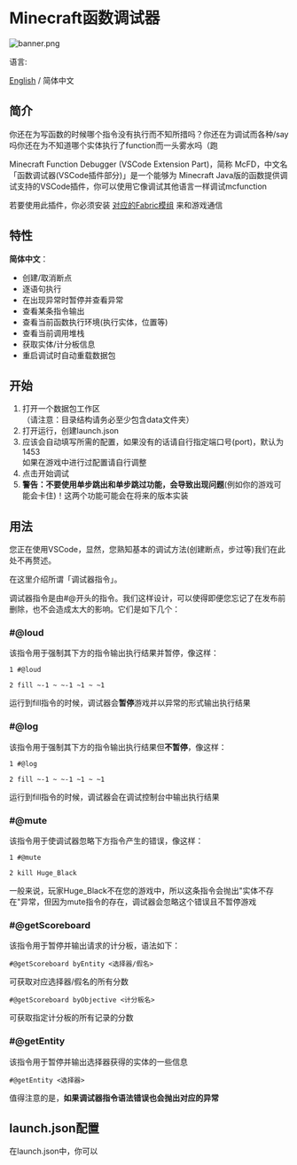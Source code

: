 # Minecraft函数调试器

![banner.png](https://i.loli.net/2021/02/17/3lkRqAjT5hNGorJ.png)

语言:

[English](https://github.com/hugeBlack/McfDebugger_Extension/blob/master/README.md) / 简体中文

## 简介

你还在为写函数的时候哪个指令没有执行而不知所措吗？你还在为调试而各种/say吗你还在为不知道哪个实体执行了function而一头雾水吗（跑

Minecraft Function Debugger (VSCode Extension Part)，简称 McFD，中文名「函数调试器(VSCode插件部分)」是一个能够为 Minecraft Java版的函数提供调试支持的VSCode插件，你可以使用它像调试其他语言一样调试mcfunction

若要使用此插件，你必须安装 [对应的Fabric模组](https://github.com/hugeBlack/McfDebugger_Mod/releases) 来和游戏通信

## 特性

**简体中文**：

* 创建/取消断点
* 逐语句执行
* 在出现异常时暂停并查看异常
* 查看某条指令输出
* 查看当前函数执行环境(执行实体，位置等)
* 查看当前调用堆栈
* 获取实体/计分板信息
* 重启调试时自动重载数据包

## 开始

1. 打开一个数据包工作区  
   （请注意：目录结构请务必至少包含data文件夹）
2. 打开运行，创建launch.json
3. 应该会自动填写所需的配置，如果没有的话请自行指定端口号(port)，默认为1453  
   如果在游戏中进行过配置请自行调整
4. 点击开始调试
5. **警告：不要使用单步跳出和单步跳过功能，会导致出现问题**(例如你的游戏可能会卡住)！这两个功能可能会在将来的版本实装

## 用法

您正在使用VSCode，显然，您熟知基本的调试方法(创建断点，步过等)我们在此处不再赘述。

在这里介绍所谓「调试器指令」。

调试器指令是由#@开头的指令。我们这样设计，可以使得即便您忘记了在发布前删除，也不会造成太大的影响。它们是如下几个：

### #@loud
  
  该指令用于强制其下方的指令输出执行结果并暂停，像这样：

  `1 #@loud`

  `2 fill ~-1 ~ ~-1 ~1 ~ ~1`

  运行到fill指令的时候，调试器会**暂停**游戏并以异常的形式输出执行结果

### #@log

  该指令用于强制其下方的指令输出执行结果但**不暂停**，像这样：

  `1 #@log`

  `2 fill ~-1 ~ ~-1 ~1 ~ ~1`

  运行到fill指令的时候，调试器会在调试控制台中输出执行结果

### #@mute

  该指令用于使调试器忽略下方指令产生的错误，像这样：

  `1 #@mute`

  `2 kill Huge_Black`

  一般来说，玩家Huge_Black不在您的游戏中，所以这条指令会抛出"实体不存在"异常，但因为mute指令的存在，调试器会忽略这个错误且不暂停游戏

### #@getScoreboard

  该指令用于暂停并输出请求的计分板，语法如下：

  `#@getScoreboard byEntity <选择器/假名>`

  可获取对应选择器/假名的所有分数

  `#@getScoreboard byObjective <计分板名>`

  可获取指定计分板的所有记录的分数

### #@getEntity

  该指令用于暂停并输出选择器获得的实体的一些信息

  `#@getEntity <选择器>`

值得注意的是，**如果调试器指令语法错误也会抛出对应的异常**  

## launch.json配置

  在launch.json中，你可以